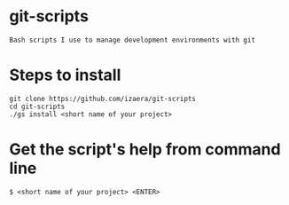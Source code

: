 # git-scripts

    Bash scripts I use to manage development environments with git

# Steps to install

    git clone https://github.com/izaera/git-scripts
    cd git-scripts
    ./gs install <short name of your project>

# Get the script's help from command line

    $ <short name of your project> <ENTER>
